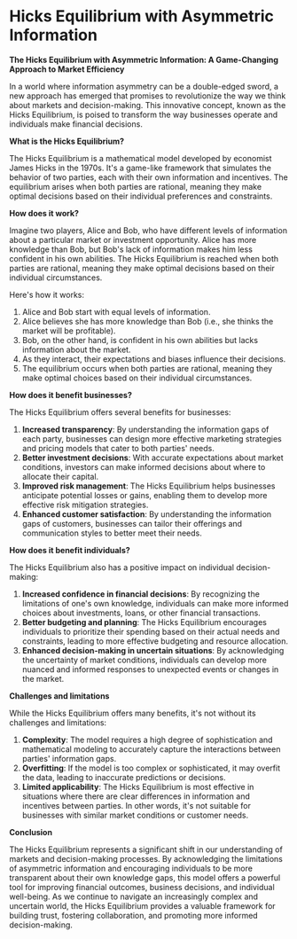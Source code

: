# Hicks Equilibrium with Asymmetric Information

**The Hicks Equilibrium with Asymmetric Information: A Game-Changing Approach to Market Efficiency**

In a world where information asymmetry can be a double-edged sword, a new approach has emerged that promises to revolutionize the way we think about markets and decision-making. This innovative concept, known as the Hicks Equilibrium, is poised to transform the way businesses operate and individuals make financial decisions.

**What is the Hicks Equilibrium?**

The Hicks Equilibrium is a mathematical model developed by economist James Hicks in the 1970s. It's a game-like framework that simulates the behavior of two parties, each with their own information and incentives. The equilibrium arises when both parties are rational, meaning they make optimal decisions based on their individual preferences and constraints.

**How does it work?**

Imagine two players, Alice and Bob, who have different levels of information about a particular market or investment opportunity. Alice has more knowledge than Bob, but Bob's lack of information makes him less confident in his own abilities. The Hicks Equilibrium is reached when both parties are rational, meaning they make optimal decisions based on their individual circumstances.

Here's how it works:

1. Alice and Bob start with equal levels of information.
2. Alice believes she has more knowledge than Bob (i.e., she thinks the market will be profitable).
3. Bob, on the other hand, is confident in his own abilities but lacks information about the market.
4. As they interact, their expectations and biases influence their decisions.
5. The equilibrium occurs when both parties are rational, meaning they make optimal choices based on their individual circumstances.

**How does it benefit businesses?**

The Hicks Equilibrium offers several benefits for businesses:

1. **Increased transparency**: By understanding the information gaps of each party, businesses can design more effective marketing strategies and pricing models that cater to both parties' needs.
2. **Better investment decisions**: With accurate expectations about market conditions, investors can make informed decisions about where to allocate their capital.
3. **Improved risk management**: The Hicks Equilibrium helps businesses anticipate potential losses or gains, enabling them to develop more effective risk mitigation strategies.
4. **Enhanced customer satisfaction**: By understanding the information gaps of customers, businesses can tailor their offerings and communication styles to better meet their needs.

**How does it benefit individuals?**

The Hicks Equilibrium also has a positive impact on individual decision-making:

1. **Increased confidence in financial decisions**: By recognizing the limitations of one's own knowledge, individuals can make more informed choices about investments, loans, or other financial transactions.
2. **Better budgeting and planning**: The Hicks Equilibrium encourages individuals to prioritize their spending based on their actual needs and constraints, leading to more effective budgeting and resource allocation.
3. **Enhanced decision-making in uncertain situations**: By acknowledging the uncertainty of market conditions, individuals can develop more nuanced and informed responses to unexpected events or changes in the market.

**Challenges and limitations**

While the Hicks Equilibrium offers many benefits, it's not without its challenges and limitations:

1. **Complexity**: The model requires a high degree of sophistication and mathematical modeling to accurately capture the interactions between parties' information gaps.
2. **Overfitting**: If the model is too complex or sophisticated, it may overfit the data, leading to inaccurate predictions or decisions.
3. **Limited applicability**: The Hicks Equilibrium is most effective in situations where there are clear differences in information and incentives between parties. In other words, it's not suitable for businesses with similar market conditions or customer needs.

**Conclusion**

The Hicks Equilibrium represents a significant shift in our understanding of markets and decision-making processes. By acknowledging the limitations of asymmetric information and encouraging individuals to be more transparent about their own knowledge gaps, this model offers a powerful tool for improving financial outcomes, business decisions, and individual well-being. As we continue to navigate an increasingly complex and uncertain world, the Hicks Equilibrium provides a valuable framework for building trust, fostering collaboration, and promoting more informed decision-making.
